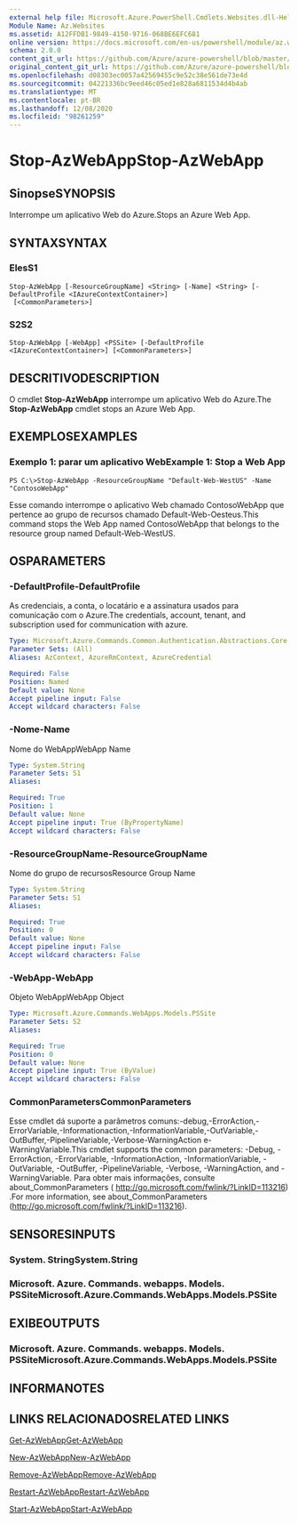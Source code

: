 ```yaml
---
external help file: Microsoft.Azure.PowerShell.Cmdlets.Websites.dll-Help.xml
Module Name: Az.Websites
ms.assetid: A12FFDB1-9849-4150-9716-068BE6EFC681
online version: https://docs.microsoft.com/en-us/powershell/module/az.websites/stop-azwebapp
schema: 2.0.0
content_git_url: https://github.com/Azure/azure-powershell/blob/master/src/Websites/Websites/help/Stop-AzWebApp.md
original_content_git_url: https://github.com/Azure/azure-powershell/blob/master/src/Websites/Websites/help/Stop-AzWebApp.md
ms.openlocfilehash: d08303ec0057a42569455c9e52c38e561de73e4d
ms.sourcegitcommit: 04221336bc9eed46c05ed1e828a6811534d4b4ab
ms.translationtype: MT
ms.contentlocale: pt-BR
ms.lasthandoff: 12/08/2020
ms.locfileid: "98261259"
---
```

# <span data-ttu-id="90857-101">Stop-AzWebApp</span><span class="sxs-lookup"><span data-stu-id="90857-101">Stop-AzWebApp</span></span>

## <span data-ttu-id="90857-102">Sinopse</span><span class="sxs-lookup"><span data-stu-id="90857-102">SYNOPSIS</span></span>
<span data-ttu-id="90857-103">Interrompe um aplicativo Web do Azure.</span><span class="sxs-lookup"><span data-stu-id="90857-103">Stops an Azure Web App.</span></span>

## <span data-ttu-id="90857-104">SYNTAX</span><span class="sxs-lookup"><span data-stu-id="90857-104">SYNTAX</span></span>

### <span data-ttu-id="90857-105">Eles</span><span class="sxs-lookup"><span data-stu-id="90857-105">S1</span></span>
```
Stop-AzWebApp [-ResourceGroupName] <String> [-Name] <String> [-DefaultProfile <IAzureContextContainer>]
 [<CommonParameters>]
```

### <span data-ttu-id="90857-106">S2</span><span class="sxs-lookup"><span data-stu-id="90857-106">S2</span></span>
```
Stop-AzWebApp [-WebApp] <PSSite> [-DefaultProfile <IAzureContextContainer>] [<CommonParameters>]
```

## <span data-ttu-id="90857-107">DESCRITIVO</span><span class="sxs-lookup"><span data-stu-id="90857-107">DESCRIPTION</span></span>
<span data-ttu-id="90857-108">O cmdlet **Stop-AzWebApp** interrompe um aplicativo Web do Azure.</span><span class="sxs-lookup"><span data-stu-id="90857-108">The **Stop-AzWebApp** cmdlet stops an Azure Web App.</span></span>

## <span data-ttu-id="90857-109">EXEMPLOS</span><span class="sxs-lookup"><span data-stu-id="90857-109">EXAMPLES</span></span>

### <span data-ttu-id="90857-110">Exemplo 1: parar um aplicativo Web</span><span class="sxs-lookup"><span data-stu-id="90857-110">Example 1: Stop a Web App</span></span>
```
PS C:\>Stop-AzWebApp -ResourceGroupName "Default-Web-WestUS" -Name "ContosoWebApp"
```

<span data-ttu-id="90857-111">Esse comando interrompe o aplicativo Web chamado ContosoWebApp que pertence ao grupo de recursos chamado Default-Web-Oesteus.</span><span class="sxs-lookup"><span data-stu-id="90857-111">This command stops the Web App named ContosoWebApp that belongs to the resource group named Default-Web-WestUS.</span></span>

## <span data-ttu-id="90857-112">OS</span><span class="sxs-lookup"><span data-stu-id="90857-112">PARAMETERS</span></span>

### <span data-ttu-id="90857-113">-DefaultProfile</span><span class="sxs-lookup"><span data-stu-id="90857-113">-DefaultProfile</span></span>
<span data-ttu-id="90857-114">As credenciais, a conta, o locatário e a assinatura usados para comunicação com o Azure.</span><span class="sxs-lookup"><span data-stu-id="90857-114">The credentials, account, tenant, and subscription used for communication with azure.</span></span>

```yaml
Type: Microsoft.Azure.Commands.Common.Authentication.Abstractions.Core.IAzureContextContainer
Parameter Sets: (All)
Aliases: AzContext, AzureRmContext, AzureCredential

Required: False
Position: Named
Default value: None
Accept pipeline input: False
Accept wildcard characters: False
```

### <span data-ttu-id="90857-115">-Nome</span><span class="sxs-lookup"><span data-stu-id="90857-115">-Name</span></span>
<span data-ttu-id="90857-116">Nome do WebApp</span><span class="sxs-lookup"><span data-stu-id="90857-116">WebApp Name</span></span>

```yaml
Type: System.String
Parameter Sets: S1
Aliases:

Required: True
Position: 1
Default value: None
Accept pipeline input: True (ByPropertyName)
Accept wildcard characters: False
```

### <span data-ttu-id="90857-117">-ResourceGroupName</span><span class="sxs-lookup"><span data-stu-id="90857-117">-ResourceGroupName</span></span>
<span data-ttu-id="90857-118">Nome do grupo de recursos</span><span class="sxs-lookup"><span data-stu-id="90857-118">Resource Group Name</span></span>

```yaml
Type: System.String
Parameter Sets: S1
Aliases:

Required: True
Position: 0
Default value: None
Accept pipeline input: False
Accept wildcard characters: False
```

### <span data-ttu-id="90857-119">-WebApp</span><span class="sxs-lookup"><span data-stu-id="90857-119">-WebApp</span></span>
<span data-ttu-id="90857-120">Objeto WebApp</span><span class="sxs-lookup"><span data-stu-id="90857-120">WebApp Object</span></span>

```yaml
Type: Microsoft.Azure.Commands.WebApps.Models.PSSite
Parameter Sets: S2
Aliases:

Required: True
Position: 0
Default value: None
Accept pipeline input: True (ByValue)
Accept wildcard characters: False
```

### <span data-ttu-id="90857-121">CommonParameters</span><span class="sxs-lookup"><span data-stu-id="90857-121">CommonParameters</span></span>
<span data-ttu-id="90857-122">Esse cmdlet dá suporte a parâmetros comuns:-debug,-ErrorAction,-ErrorVariable,-Informationaction,-InformationVariable,-OutVariable,-OutBuffer,-PipelineVariable,-Verbose-WarningAction e-WarningVariable.</span><span class="sxs-lookup"><span data-stu-id="90857-122">This cmdlet supports the common parameters: -Debug, -ErrorAction, -ErrorVariable, -InformationAction, -InformationVariable, -OutVariable, -OutBuffer, -PipelineVariable, -Verbose, -WarningAction, and -WarningVariable.</span></span> <span data-ttu-id="90857-123">Para obter mais informações, consulte about_CommonParameters ( http://go.microsoft.com/fwlink/?LinkID=113216) .</span><span class="sxs-lookup"><span data-stu-id="90857-123">For more information, see about_CommonParameters (http://go.microsoft.com/fwlink/?LinkID=113216).</span></span>

## <span data-ttu-id="90857-124">SENSORES</span><span class="sxs-lookup"><span data-stu-id="90857-124">INPUTS</span></span>

### <span data-ttu-id="90857-125">System. String</span><span class="sxs-lookup"><span data-stu-id="90857-125">System.String</span></span>

### <span data-ttu-id="90857-126">Microsoft. Azure. Commands. webapps. Models. PSSite</span><span class="sxs-lookup"><span data-stu-id="90857-126">Microsoft.Azure.Commands.WebApps.Models.PSSite</span></span>

## <span data-ttu-id="90857-127">EXIBE</span><span class="sxs-lookup"><span data-stu-id="90857-127">OUTPUTS</span></span>

### <span data-ttu-id="90857-128">Microsoft. Azure. Commands. webapps. Models. PSSite</span><span class="sxs-lookup"><span data-stu-id="90857-128">Microsoft.Azure.Commands.WebApps.Models.PSSite</span></span>

## <span data-ttu-id="90857-129">INFORMA</span><span class="sxs-lookup"><span data-stu-id="90857-129">NOTES</span></span>

## <span data-ttu-id="90857-130">LINKS RELACIONADOS</span><span class="sxs-lookup"><span data-stu-id="90857-130">RELATED LINKS</span></span>

[<span data-ttu-id="90857-131">Get-AzWebApp</span><span class="sxs-lookup"><span data-stu-id="90857-131">Get-AzWebApp</span></span>](./Get-AzWebApp.md)

[<span data-ttu-id="90857-132">New-AzWebApp</span><span class="sxs-lookup"><span data-stu-id="90857-132">New-AzWebApp</span></span>](./New-AzWebApp.md)

[<span data-ttu-id="90857-133">Remove-AzWebApp</span><span class="sxs-lookup"><span data-stu-id="90857-133">Remove-AzWebApp</span></span>](./Remove-AzWebApp.md)

[<span data-ttu-id="90857-134">Restart-AzWebApp</span><span class="sxs-lookup"><span data-stu-id="90857-134">Restart-AzWebApp</span></span>](./Restart-AzWebApp.md)

[<span data-ttu-id="90857-135">Start-AzWebApp</span><span class="sxs-lookup"><span data-stu-id="90857-135">Start-AzWebApp</span></span>](./Start-AzWebApp.md)


